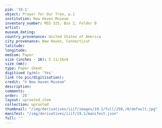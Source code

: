 ```yaml
---
pid: '19.1'
object: Prayer for Our Tree, p.1
institution: New Haven Museum
inventory_number: MSS 325, Box 2, Folder B
artist:
museum_dating:
country_provenance: United States of America
city_provenance: New Haven, Connecticut
latitude:
longitude:
medium: Paper
size (inches - 16): 5 11/16x9
size (mm):
type: Paper Sheet
digitised (y/n): 'Yes'
link (to pic/digitisation):
credit: "© New Haven Museum"
description:
comments:
order: '25'
layout: uprooted_item
collection: uprooted
thumbnail: "/img/derivatives/iiif/images/19.1/full/250,/0/default.jpg"
manifest: "/img/derivatives/iiif/19.1/manifest.json"
full: ''
---
```

